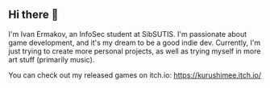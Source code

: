 ## Hi there 👋

I'm Ivan Ermakov, an InfoSec student at SibSUTIS. I'm passionate about game development, and it's my dream to be a good indie dev. Currently, I'm just trying to create more personal projects, as well as trying myself in more art stuff (primarily music).

You can check out my released games on itch.io: https://kurushimee.itch.io/
